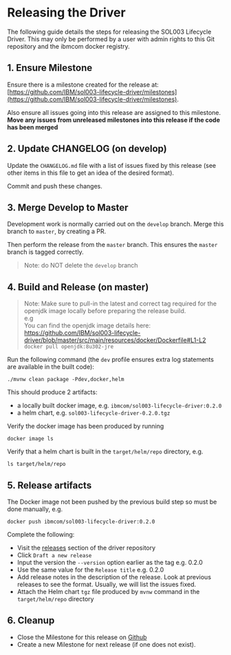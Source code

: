 # Releasing the Driver

The following guide details the steps for releasing the SOL003 Lifecycle Driver. This may only be performed by a user with admin rights to this Git repository and the ibmcom docker registry.

## 1. Ensure Milestone

Ensure there is a milestone created for the release at: [https://github.com/IBM/sol003-lifecycle-driver/milestones](https://github.com/IBM/sol003-lifecycle-driver/milestones).

Also ensure all issues going into this release are assigned to this milestone. **Move any issues from unreleased milestones into this release if the code has been merged**

## 2. Update CHANGELOG (on develop)

Update the `CHANGELOG.md` file with a list of issues fixed by this release (see other items in this file to get an idea of the desired format).

Commit and push these changes.

## 3. Merge Develop to Master

Development work is normally carried out on the `develop` branch. Merge this branch to `master`, by creating a PR.

Then perform the release from the `master` branch. This ensures the `master` branch is tagged correctly.

> Note: do NOT delete the `develop` branch

## 4. Build and Release (on master)  

> Note: Make sure to pull-in the latest and correct tag required for the openjdk image locally before preparing the release build.  
> e.g  
> You can find the openjdk image details here: https://github.com/IBM/sol003-lifecycle-driver/blob/master/src/main/resources/docker/Dockerfile#L1-L2  
> `docker pull openjdk:8u302-jre`

Run the following command (the `dev` profile ensures extra log statements are available in the built code):
```
./mvnw clean package -Pdev,docker,helm
```

This should produce 2 artifacts:
- a locally built docker image, e.g. `ibmcom/sol003-lifecycle-driver:0.2.0`
- a helm chart, e.g. `sol003-lifecycle-driver-0.2.0.tgz`

Verify the docker image has been produced by running
```
docker image ls
```

Verify that a helm chart is built in the `target/helm/repo` directory, e.g.
```
ls target/helm/repo
```

## 5. Release artifacts

The Docker image not been pushed by the previous build step so must be done manually, e.g.
```
docker push ibmcom/sol003-lifecycle-driver:0.2.0
```

Complete the following:

- Visit the [releases](https://github.com/IBM/sol003-lifecycle-driver/releases) section of the driver repository
- Click `Draft a new release`
- Input the version the `--version` option earlier as the tag e.g. 0.2.0
- Use the same value for the `Release title` e.g. 0.2.0
- Add release notes in the description of the release. Look at previous releases to see the format. Usually, we will list the issues fixed.
- Attach the Helm chart `tgz` file produced by `mvnw` command in the `target/helm/repo` directory

## 6. Cleanup

- Close the Milestone for this release on [Github](https://github.com/IBM/sol003-lifecycle-driver/milestones)
- Create a new Milestone for next release (if one does not exist).
